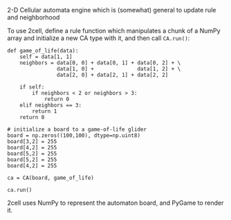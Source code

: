 2-D Cellular automata engine which is (somewhat) general to update rule and
neighborhood

To use 2cell, define a rule function which manipulates a chunk of a NumPy array
and initialize a new CA type with it, and then call `CA.run()`:
```
def game_of_life(data):
    self = data[1, 1]
    neighbors = data[0, 0] + data[0, 1] + data[0, 2] + \
                data[1, 0] +              data[1, 2] + \
                data[2, 0] + data[2, 1] + data[2, 2]

    if self:
        if neighbors < 2 or neighbors > 3:
            return 0
    elif neighbors == 3:
        return 1
    return 0

# initialize a board to a game-of-life glider
board = np.zeros((100,100), dtype=np.uint8)
board[3,2] = 255
board[4,2] = 255
board[5,2] = 255
board[5,2] = 255
board[4,2] = 255

ca = CA(board, game_of_life)

ca.run()
```

2cell uses NumPy to represent the automaton board, and PyGame to render it.

